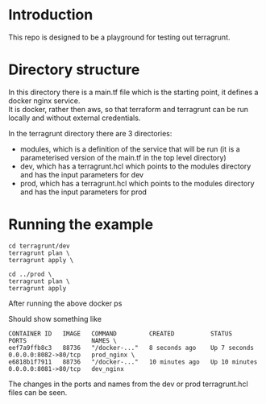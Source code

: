 # Introduction
This repo is designed to be a playground for testing out terragrunt.

# Directory structure
In this directory there is a main.tf file which is the starting point, it defines a docker nginx service.  
It is docker, rather then aws, so that terraform and terragrunt can be run locally and without external credentials.

In the terragrunt directory there are 3 directories:
- modules, which is a definition of the service that will be run (it is a parameterised version of the main.tf in the top level directory)
- dev, which has a terragrunt.hcl which points to the modules directory and has the input parameters for dev
- prod, which has a terragrunt.hcl which points to the modules directory and has the input parameters for prod

# Running the example
    cd terragrunt/dev
    terragrunt plan \
    terragrunt apply \
    
    cd ../prod \
    terragrunt plan \
    terragrunt apply 


After running the above
    docker ps

Should show something like

    CONTAINER ID   IMAGE   COMMAND         CREATED          STATUS          PORTS                  NAMES \
    eef7a9ffb8c3   88736   "/docker-..."   8 seconds ago    Up 7 seconds    0.0.0.0:8082->80/tcp   prod_nginx \
    e6818b1f7911   88736   "/docker-..."   10 minutes ago   Up 10 minutes   0.0.0.0:8081->80/tcp   dev_nginx

The changes in the ports and names from the dev or prod terragrunt.hcl files can be seen.